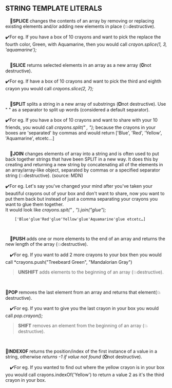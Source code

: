 
## STRING TEMPLATE LITERALS

&emsp;:beginner:**SPLICE** changes the contents of an array by removing or replacing existing elements and/or adding new elements in place (:boom:destructive). 

:heavy_check_mark:For eg. If you have a box of 10 crayons and want to pick the replace the fourth color, Green, with Aquamarine, then you would call *crayon.splice(1, 3, 'aquamarine');*    
<br />

&emsp;:beginner:**SLICE** returns selected elements in an array as a new array (:negative_squared_cross_mark:not destructive). 

:heavy_check_mark:For eg. If have a box of 10 crayons and want to pick the third and eighth crayon you would call *crayons.slice(2, 7);*    
<br />    

&emsp;:beginner:**SPLIT** splits a string in a new array of substrings (:negative_squared_cross_mark:not destructive). Use " " as a separator to split up words (considered a default separator). 

:heavy_check_mark:For eg. If you have a box of 10 crayons and want to share with your 10 friends, you would call *crayons.split(" , ");* because the crayons in your boxes are 'separated' by commas and would return
        ['Blue', 'Red', 'Yellow', 'Aquamarine', etcetc…]     
<br />    

&emsp;:beginner:**JOIN** changes elements of array into a string and is often used to put back together strings that have been SPLIT in a new way. It does this by creating and returning a new string by concatenating all of the elements in an array/array-like object, separated by commas or a specified separator string (:boom:destructive). (source: MDN) 

:heavy_check_mark:For eg. Let's say you've changed your mind after you've taken your beautiful crayons out of your box and don't want to share, now you want to put them back but instead of just a comma separating your crayons you want to glue them together.   
It would look like *crayons.spit(" , ").join("glue");*

        ['Blue'glue'Red'glue'Yellow'glue'Aquamarine'glue etcetc…]    
<br />    

&emsp;:beginner:**PUSH** adds one or more elements to the end of an array and returns the new length of the array (:boom:destructive). 

&emsp;:heavy_check_mark:For eg. If you want to add 2 more crayons to your box then you would call *crayons.push("Treebeard Green", "Mandalorian Gray")
>**UNSHIFT** adds elements to the beginning of an array (:boom:destructive).     
<br />    

:beginner:**POP** removes the last element from an array and returns that element(:boom:destructive).

&emsp;:heavy_check_mark:For eg. If you want to give you the last crayon in your box you would call *pop.crayon();*
> **SHIFT** removes an element from the beginning of an array (:boom: destructive).  
<br />    

:beginner:**INDEXOF** returns the position/index of the first instance of a value in a string, otherwise *returns -1 if value not found* (:negative_squared_cross_mark:not destructive).

&emsp;:heavy_check_mark:For eg. If you wanted to find out where the yellow crayon is in your box you would call crayons.indexOf('Yellow') to return a value 2 as it's the third crayon in your box. 